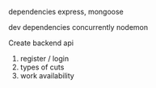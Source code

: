 dependencies
express, mongoose

dev dependencies
concurrently
nodemon

Create backend api

1. register / login
2. types of cuts
3. work availability
